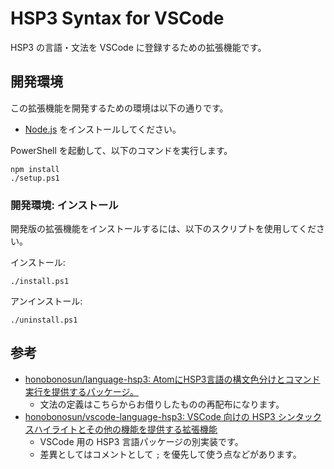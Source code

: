 # HSP3 Syntax for VSCode

HSP3 の言語・文法を VSCode に登録するための拡張機能です。

## 開発環境

この拡張機能を開発するための環境は以下の通りです。

- [Node.js](https://nodejs.org) をインストールしてください。

PowerShell を起動して、以下のコマンドを実行します。

```pwsh
npm install
./setup.ps1
```

### 開発環境: インストール

開発版の拡張機能をインストールするには、以下のスクリプトを使用してください。

インストール:

```pwsh
./install.ps1
```

アンインストール:

```pwsh
./uninstall.ps1
```

## 参考

- [honobonosun/language-hsp3\: AtomにHSP3言語の構文色分けとコマンド実行を提供するパッケージ。](https://github.com/honobonosun/language-hsp3)
    - 文法の定義はこちらからお借りしたものの再配布になります。
- [honobonosun/vscode-language-hsp3\: VSCode 向けの HSP3 シンタックスハイライトとその他の機能を提供する拡張機能](https://github.com/honobonosun/vscode-language-hsp3)
    - VSCode 用の HSP3 言語パッケージの別実装です。
    - 差異としてはコメントとして `;` を優先して使う点などがあります。
